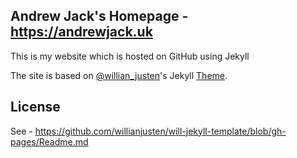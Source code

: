 ## Andrew Jack's Homepage - https://andrewjack.uk
This is my website which is hosted on GitHub using Jekyll

The site is based on [@willian_justen](https://twitter.com/willian_justen)'s Jekyll [Theme](https://github.com/willianjusten/will-jekyll-template).

## License
See - https://github.com/willianjusten/will-jekyll-template/blob/gh-pages/Readme.md
